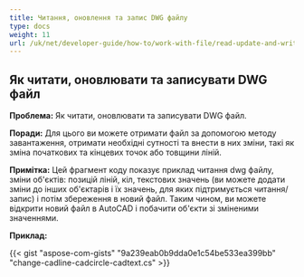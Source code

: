 ```yaml
---
title: Читання, оновлення та запис DWG файлу
type: docs
weight: 11
url: /uk/net/developer-guide/how-to/work-with-file/read-update-and-write-dwg-file/
---
```


## **Як читати, оновлювати та записувати DWG файл**

**Проблема:** Як читати, оновлювати та записувати DWG файл.

**Поради:** Для цього ви можете отримати файл за допомогою методу завантаження, отримати необхідні сутності та внести в них зміни, такі як зміна початкових та кінцевих точок або товщини ліній.

**Примітка:** Цей фрагмент коду показує приклад читання dwg файлу, зміни об'єктів: позицій ліній, кіл, текстових значень (ви можете додати зміни до інших об'єктарів і їх значень, для яких підтримується читання/запис) і потім збереження в новий файл. Таким чином, ви можете відкрити новий файл в AutoCAD і побачити об'єкти зі зміненими значеннями.

**Приклад:**

{{< gist "aspose-com-gists" "9a239eab0b9dda0e1c54be533ea399bb" "change-cadline-cadcircle-cadtext.cs" >}}
